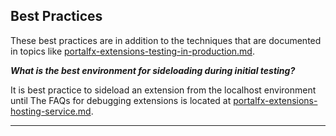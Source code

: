 
<a name="best-practices"></a>
## Best Practices

These best practices are in addition to the techniques that are documented in topics like [portalfx-extensions-testing-in-production.md](portalfx-extensions-testing-in-production.md).


***What is the best environment for sideloading during initial testing?***

It is best practice to sideload an extension from the localhost environment until The FAQs for debugging extensions is located at [portalfx-extensions-hosting-service.md](portalfx-extensions-hosting-service.md).

* * *

